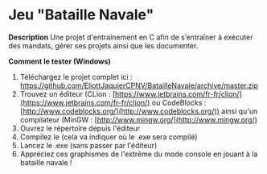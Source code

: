 # Jeu "Bataille Navale"
**Description**
Une projet d'entrainement en C afin de s’entraîner à exécuter des mandats, gérer ses projets ainsi que les documenter. 

**Comment le tester (Windows)**

 1. Téléchargez le projet complet ici : https://github.com/EliottJaquierCPNV/BatailleNavale/archive/master.zip
 2. Trouvez un éditeur (CLion : [https://www.jetbrains.com/fr-fr/clion/](https://www.jetbrains.com/fr-fr/clion/) ou CodeBlocks : [http://www.codeblocks.org/](http://www.codeblocks.org/)) ainsi qu'un compilateur (MinGW : [http://www.mingw.org/](http://www.mingw.org/)
 3. Ouvrez le répertoire depuis l'éditeur 
 4. Compilez le (cela va indiquer où le .exe sera compilé)
 5. Lancez le .exe (sans passer par l'éditeur)
 6. Appréciez ces graphismes de l'extrême du mode console en jouant à la bataille navale !